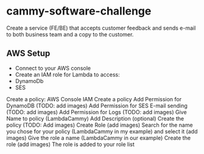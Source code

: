 # cammy-software-challenge
Create a service (FE/BE) that accepts customer feedback and sends e-mail to both business team and a copy to the customer.

## AWS Setup

- Connect to your AWS console
- Create an IAM role for Lambda to access:
 - DynamoDb
 - SES

 Create a policy:
 AWS Console
    IAM
        Create a policy
        Add Permission for DynamoDB (TODO: add images)
        Add Permission for SES E-mail sending (TODO: add images)
        Add Permission for Logs (TODO: add images)
        Give Name to policy (LambdaCammy)
        Add Description (optional)
        Create the policy (TODO: Add images)
        Create Role (add images)
        Search for the name you chose for your policy (LambdaCammy in my example) and select it (add images)
        Give the role a name (LambdaCammy in our example)
        Create the role (add images)
        The role is added to your role list
